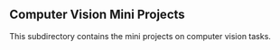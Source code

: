 ## Computer Vision Mini Projects

This subdirectory contains the mini projects on computer vision tasks.
